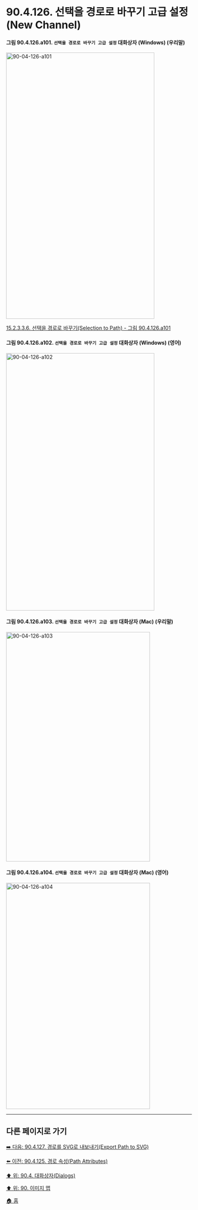 # 90.4.126. 선택을 경로로 바꾸기 고급 설정(New Channel)

<a id="90-04-126-a101"></a>

#### 그림 90.4.126.a101. `선택을 경로로 바꾸기 고급 설정` 대화상자 (Windows) (우리말)
<img width="402" height="723" alt="90-04-126-a101" src="https://github.com/wonder13662/gimp/assets/15767104/8f09a71d-0f95-4cdb-8fc7-fa464c8d878e" />

[15.2.3.3.6. 선택을 경로로 바꾸기(Selection to Path) - 그림 90.4.126.a101](./15-02-03-03-06-selection_to_path.md#90-04-126-a101)

<a id="90-04-126-a102"></a>

#### 그림 90.4.126.a102. `선택을 경로로 바꾸기 고급 설정` 대화상자 (Windows) (영어)
<img width="402" height="699" alt="90-04-126-a102" src="https://github.com/wonder13662/gimp/assets/15767104/e9d4d32a-3635-4d4d-a56b-1673925bcc73" />

<a id="90-04-126-a103"></a>

#### 그림 90.4.126.a103. `선택을 경로로 바꾸기 고급 설정` 대화상자 (Mac) (우리말)
<img width="390" height="623" alt="90-04-126-a103" src="https://github.com/wonder13662/gimp/assets/15767104/d569ac52-12b3-4ae7-a122-4f0de3e611e0" />

<a id="90-04-126-a104"></a>

#### 그림 90.4.126.a104. `선택을 경로로 바꾸기 고급 설정` 대화상자 (Mac) (영어)
<img width="390" height="614" alt="90-04-126-a104" src="https://github.com/wonder13662/gimp/assets/15767104/943fe6bb-e2d0-40f4-973a-006dd19cacdf" />

***

## 다른 페이지로 가기

[➡️ 다음: 90.4.127. 경로를 SVG로 내보내기(Export Path to SVG)](./90-04-0127-export_path_to_svg.md)

[⬅️ 이전: 90.4.125. 경로 속성(Path Attributes)](./90-04-0125-path_attributes.md)

[⬆️ 위: 90.4. 대화상자(Dialogs)](./90-04-0000-dialogs.md)

[⬆️ 위: 90. 이미지 맵](./90-00-image-map.md)

[🏠 홈](./00-home.md)